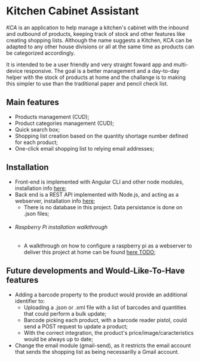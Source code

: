 # Kitchen Cabinet Assistant

_KCA_ is an application to help manage a kitchen's cabinet with the inbound and outbound of products, keeping track of stock and other features like creating shopping lists. Although the name suggests a Kitchen, KCA can be adapted to any other house divisions or all at the same time as products can be categorized accordingly. 

It is intended to be a user friendly and very straight foward app and multi-device responsive. The goal is a better management and a day-to-day helper with the stock of products at home and the challange is to making this simpler to use than the traditional paper and pencil check list.

## Main features

* Products management (CUD);
* Product categories management (CUD);
* Quick search box;
* Shopping list creation based on the quantity shortage number defined for each product;
* One-click email shopping list to relying email addresses;

## Installation

* Front-end is implemented with Angular CLI and other node modules, installation info [here](https://github.com/ap080221063/Kitchen-Cabinet-Assistant/blob/master/KCAssistant/README.md);
* Back end is a REST API implemented with Node.js, and acting as a webserver, installation info [here](https://github.com/ap080221063/Kitchen-Cabinet-Assistant/blob/master/Server/README.md);
  * There is no database in this project. Data persistance is done on .json files;
* ###### Raspberry Pi installation walkthrough
  * A walkthrough on how to configure a raspberry pi as a webserver to deliver this project at home can be found [here TODO]();

## Future developments and Would-Like-To-Have features

* Adding a barcode property to the product would provide an additional identifier to:
  * Uploading a .json or .xml file with a list of barcodes and quantities that could perform a bulk update;
  * Barcode picking each product, with a barcode reader pistol, could send a POST request to update a product;
  * With the correct integration, the product's price/image/caracteristics would be always up to date;
* Change the email module (gmail-send), as it restricts the email account that sends the shopping list as being necessarilly a Gmail account.
